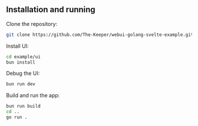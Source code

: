 ## Installation and running

Clone the repository:
```sh
git clone https://github.com/The-Keeper/webui-golang-svelte-example.git example --recursive
```

Install UI:
```sh
cd example/ui
bun install
```

Debug the UI:
```sh
bun run dev
```

Build and run the app:
```sh
bun run build
cd ..
go run .
```

